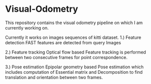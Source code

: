 # Visual-Odometry

This repository contains the visual odometry pipeline on which I am currently working on.

Currently it works on images sequences of kitti dataset.
1.) Feature detection
FAST features are detected from query Images

2.) Feature tracking
Optical flow based Feature tracking is performed between two consecutive frames for point correspondence.

3.) Pose estimation
Epipolar geometry based Pose estimation which includes computation of Essential matrix and Decomposition to find translation and orientation between two frames. 
